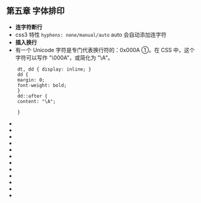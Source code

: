 <!--
 * @Author: your name
 * @Date: 2021-07-11 09:54:45
 * @LastEditTime: 2021-07-11 10:06:31
 * @LastEditors: Please set LastEditors
 * @Description: In User Settings Edit
 * @FilePath: \notes\study notes\css-study\css-style5.md
-->

## 第五章 字体排印

-   **连字符断行**
-   css3 特性 `hyphens: none/manual/auto` auto 会自动添加连字符
-   **插入换行**
-   有一个 Unicode 字符是专门代表换行符的：0x000A ①。在 CSS 中，这个字符可以写作 "\000A"，或简化为 "\A"。

```
    dt, dd { display: inline; }
    dd {
    margin: 0;
    font-weight: bold;
    }
    dd::after {
    content: "\A";

    }
```

-
-
-
-
-
-
-
-
-
-
-
-
